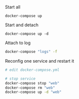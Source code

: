 Start all

```
docker-compose up
```

Start and detach

```
docker-compose up -d
```

Attach to log

```bash
docker-compose "logs" -f
```


Reconfig one service and restart it
```bash
# edit docker-compose.yml

# stop service
docker-compose stop "web"
docker-compose rm "web"
docker-compose up -d "web"

```
